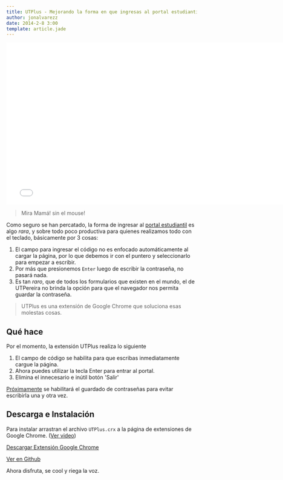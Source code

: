 ```yaml
---
title: UTPlus - Mejorando la forma en que ingresas al portal estudiantil UTPereira
author: jonalvarezz
date: 2014-2-8 3:00
template: article.jade
---
```


<iframe width="760" height="428" src="//www.youtube.com/embed/rwHrb0ynAds?rel=0&amp;showinfo=0" frameborder="0" allowfullscreen></iframe>


> Mira Mamá! sin el mouse!

Como seguro se han percatado, la forma de ingresar al [portal estudiantil](http://utp.edu.co/pe/) es algo *rara*, y sobre todo poco productiva para quienes realizamos todo con el teclado,  básicamente por 3 cosas:

1. El campo para ingresar el código no es enfocado automáticamente al cargar la página, por lo que debemos ir con el puntero y seleccionarlo para empezar a escribir.
2. Por más que presionemos `Enter` luego de escribir la contraseña, no pasará nada.
3. Es tan *raro*, que de todos los formularios que existen en el mundo, el de UTPereira no brinda la opción para que el navegador nos permita guardar la contraseña. 

> UTPlus es una extensión de Google Chrome que soluciona esas molestas cosas.

## Qué hace
Por el momento, la extensión UTPlus realiza lo siguiente

1. El campo de código se habilita para que escribas inmediatamente cargue la página.
2. Ahora puedes utilizar la tecla Enter para entrar al portal.
3. Elimina el innecesario e inútil botón 'Salir'

[Próximamente](https://github.com/jonalvarezz/UTPlus#muy-pronto) se habilitará el guardado de contraseñas para evitar escribirla una y otra vez.

## Descarga e Instalación
Para instalar arrastran el archivo `UTPlus.crx` a la página de extensiones de Google Chrome. ([Ver video](http://youtu.be/rwHrb0ynAds?t=29s))

<a class="button blue large" onClick="_gaq.push(['_trackEvent', 'utpluscrx_dd', 'utpluscrx', 'UTP Crx']);" href="http://blog.jonalvarezz.com/content/images/2014/Jan/UTPlus.crx"><i class="fa fa-arrow-circle-down"></i> Descargar Extensión Google Chrome</a>

<a class="button orange large" href="https://github.com/jonalvarezz/UTPlus" target="_blank"><i class="fa fa-github"></i> Ver  en Github</a>

Ahora disfruta, se cool y riega la voz.
